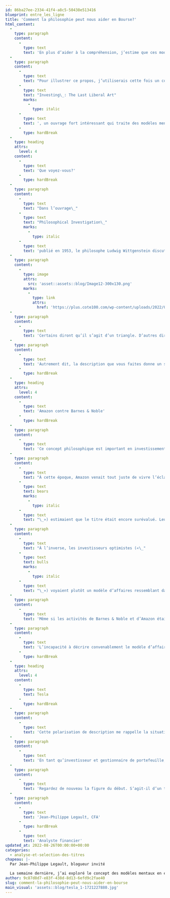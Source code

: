 ```yaml
---
id: 86ba27ee-2334-41f4-a8c5-50438e513416
blueprint: entre_les_ligne
title: 'Comment la philosophie peut nous aider en Bourse?'
html_content:
  -
    type: paragraph
    content:
      -
        type: text
        text: 'En plus d’aider à la compréhension, j’estime que ces modèles permettent d’écarter certains biais cognitifs. Autrement dit, les modèles mentaux peuvent nous aider à éviter des erreurs psychologiques.'
  -
    type: paragraph
    content:
      -
        type: text
        text: "Pour illustrer ce propos, j’utiliserais cette fois un concept lié au domaine de la philosophie. \_Cet exemple est inspiré d’un passage du livre de Robert Hagstrom,\_"
      -
        type: text
        text: "Investing\_: The Last Liberal Art"
        marks:
          -
            type: italic
      -
        type: text
        text: ', un ouvrage fort intéressant qui traite des modèles mentaux.'
      -
        type: hardBreak
  -
    type: heading
    attrs:
      level: 4
    content:
      -
        type: text
        text: 'Que voyez-vous?'
      -
        type: hardBreak
  -
    type: paragraph
    content:
      -
        type: text
        text: "Dans l’ouvrage\_"
      -
        type: text
        text: "Philosophical Investigation\_"
        marks:
          -
            type: italic
      -
        type: text
        text: 'publié en 1953, le philosophe Ludwig Wittgenstein discute de l’importance du choix des mots. Regarder l’image ci-dessous. Que voyez-vous?'
  -
    type: paragraph
    content:
      -
        type: image
        attrs:
          src: 'asset::assets::blog/Image12-300x130.png'
        marks:
          -
            type: link
            attrs:
              href: 'https://plus.cote100.com/wp-content/uploads/2022/08/Image12.png'
  -
    type: paragraph
    content:
      -
        type: text
        text: 'Certains diront qu’il s’agit d’un triangle. D’autres diront qu’il s’agit d’une montagne, d’une pointe de flèche ou même d’un trou. Même si l’image ne change pas, votre perception de l’image change en fonction de votre description.'
  -
    type: paragraph
    content:
      -
        type: text
        text: 'Autrement dit, la description que vous faites donne un sens à ce que vous voyez et comprenez.'
      -
        type: hardBreak
  -
    type: heading
    attrs:
      level: 4
    content:
      -
        type: text
        text: 'Amazon contre Barnes & Noble'
      -
        type: hardBreak
  -
    type: paragraph
    content:
      -
        type: text
        text: 'Ce concept philosophique est important en investissement. La description que vous faites d’une société aura un impact important sur la façon dont vous l’évaluerez. Dans son livre, Robert Hagstrom donne l’exemple d’Amazon en 2002.'
  -
    type: paragraph
    content:
      -
        type: text
        text: "À cette époque, Amazon venait tout juste de vivre l’éclatement de la bulle technologique et le titre avait perdu 78\_% de sa valeur. Malgré cette baisse, plusieurs investisseurs pessimistes («\_"
      -
        type: text
        text: bears
        marks:
          -
            type: italic
      -
        type: text
        text: "\_») estimaient que le titre était encore surévalué. Leur argument principal reposait sur le fait qu’il s’agissait, ni plus ni moins, d’une société de commerce de détail et qu’elle ne méritait pas une évaluation aussi élevée. Ils comparaient Amazon à Barnes & Noble et Walmart."
  -
    type: paragraph
    content:
      -
        type: text
        text: "À l’inverse, les investisseurs optimistes («\_"
      -
        type: text
        text: bulls
        marks:
          -
            type: italic
      -
        type: text
        text: "\_») voyaient plutôt un modèle d’affaires ressemblant davantage au fabricant d’ordinateurs Dell qu’aux librairies Barnes & Noble. Comme Dell, Amazon exerçait ses activités en ligne et acheminait ses produits directement aux consommateurs depuis des centres de distribution. Elle ne disposait d’aucun emplacement physique, ni de force de vente."
  -
    type: paragraph
    content:
      -
        type: text
        text: 'Même si les activités de Barnes & Noble et d’Amazon étaient semblables, soit vendre des produits tels que des livres, leurs modèles d’affaires étaient fort différents. L’un ne pouvait être comparé avec l’autre.'
  -
    type: paragraph
    content:
      -
        type: text
        text: 'L’incapacité à décrire convenablement le modèle d’affaires d’Amazon a induit les pessimistes en erreur. Bien sûr, l’évaluation est très importante et doit toujours être prise en compte avant d’effectuer un achat. Néanmoins, l’investisseur devrait s’assurer de garder l’esprit ouvert lorsqu’il décrit le modèle d’affaires d’une société. Un investisseur devrait constamment remettre en question sa description afin d’éviter une vision tunnel.'
      -
        type: hardBreak
  -
    type: heading
    attrs:
      level: 4
    content:
      -
        type: text
        text: Tesla
      -
        type: hardBreak
  -
    type: paragraph
    content:
      -
        type: text
        text: 'Cette polarisation de description me rappelle la situation de Tesla. Au cours des dernières années, j’ai entendu beaucoup de discours d’investisseurs qui décrivent Tesla comme une société de technologie alors que d’autres la décrivent comme un fabricant d’automobiles traditionnel. Évidemment, les perspectives de croissance et de rentabilité de ces deux modèles d’affaires sont bien différentes. Les paramètres à utiliser dans le processus d’évaluation sont donc tout aussi différents.'
  -
    type: paragraph
    content:
      -
        type: text
        text: 'En tant qu’investisseur et gestionnaire de portefeuille, c’est mon travail de remettre constamment en question la description que je fais d’une société. Je ne suis pas obligé de changer d’avis, mais je dois constamment effectuer cet exercice. Comme nous l’avons vu plus tôt, la description que je ferais de Tesla affectera inévitablement ma perception et, par conséquent, mon évaluation.'
  -
    type: paragraph
    content:
      -
        type: text
        text: 'Regardez de nouveau la figure du début. S’agit-il d’un triangle ou d’un trou?'
  -
    type: paragraph
    content:
      -
        type: text
        text: 'Jean-Philippe Legault, CFA'
      -
        type: hardBreak
      -
        type: text
        text: 'Analyste financier'
updated_at: 2022-08-26T00:00:00+00:00
categories:
  - analyse-et-selection-des-titres
chapeau: |-
  Par Jean-Philippe Legault, blogueur invité

  La semaine dernière, j’ai exploré le concept des modèles mentaux en effectuant un parallèle entre les suricates et l’effet de réseau. Tel qu’expliqué, les modèles mentaux permettent d’utiliser des concepts provenant de domaines externes, comme la biologie, et de les appliquer à l’investissement.
author: 9c87d8d7-e83f-438d-8d13-6efd9c2fae40
slug: comment-la-philosophie-peut-nous-aider-en-bourse
main_visual: 'assets::blog/tesla_1-1721227880.jpg'
---
```

